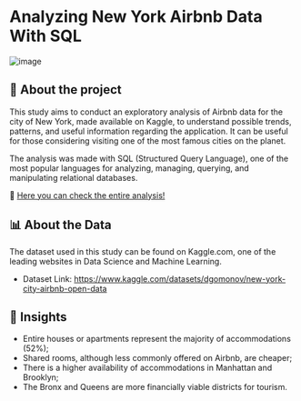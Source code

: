 # Analyzing New York Airbnb Data With SQL

![image]( )


## 📌 About the project

This study aims to conduct an exploratory analysis of Airbnb data for the city of New York, made available on Kaggle, to understand possible trends, patterns, and useful information regarding the application. It can be useful for those considering visiting one of the most famous cities on the planet.

The analysis was made with SQL (Structured Query Language), one of the most popular languages for analyzing, managing, querying, and manipulating relational databases.

📄 [Here you can check the entire analysis!](https://medium.com/@guilhermedatt/analisando-dados-do-airbnb-nova-york-com-sql-ec75e26e74e5)

## 📊 About the Data

The dataset used in this study can be found on Kaggle.com, one of the leading websites in Data Science and Machine Learning.

- Dataset Link: https://www.kaggle.com/datasets/dgomonov/new-york-city-airbnb-open-data

## 🚧 Insights

- Entire houses or apartments represent the majority of accommodations (52%);
- Shared rooms, although less commonly offered on Airbnb, are cheaper;
- There is a higher availability of accommodations in Manhattan and Brooklyn;
- The Bronx and Queens are more financially viable districts for tourism.

